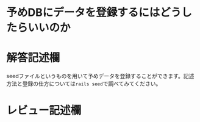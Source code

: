 # 予めDBにデータを登録するにはどうしたらいいのか
# 解答記述欄

seedファイルというものを用いて予めデータを登録することができます。記述方法と登録の仕方については```rails seed```で調べてみてください。






# レビュー記述欄